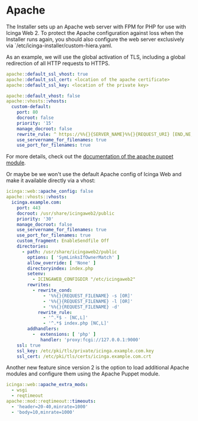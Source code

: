 # Apache

The Installer sets up an Apache web server with FPM for PHP for use with Icinga Web 2. To protect the Apache configuration against loss when the Installer runs again, you should also configure the web server exclusively via `/etc/icinga-installer/custom-hiera.yaml. 

As an example, we will use the global activation of TLS, including a global redirection of all HTTP requests to HTTPS.

```yaml
apache::default_ssl_vhost: true
apache::default_ssl_cert: <location of the apache certificate>
apache::default_ssl_key: <location of the private key>

apache::default_vhost: false
apache::vhosts::vhosts:
  custom-default:
    port: 80
    docroot: false
    priority: '15'
    manage_docroot: false
    rewrite_rule: ^ https://%%{}{SERVER_NAME}%%{}{REQUEST_URI} [END,NE,R=permanent]
    use_servername_for_filenames: true
    use_port_for_filenames: true
```

For more details, check out the [documentation of the apache puppet module](https://github.com/puppetlabs/puppetlabs-apache/blob/main/REFERENCE.md).

Or maybe be we won't use the default Apache config of Icinga Web and make it available directly via a vhost:

```yaml
icinga::web::apache_config: false
apache::vhosts::vhosts:
  icinga.example.com:
    port: 443
    docroot: /usr/share/icingaweb2/public
    priority: '30'
    manage_docroot: false
    use_servername_for_filenames: true
    use_port_for_filenames: true
    custom_fragment: EnableSendfile Off
    directories:
      - path: /usr/share/icingaweb2/public
        options: [ 'SymLinksIfOwnerMatch' ]
        allow_override: [ 'None' ]
        directoryindex: index.php
        setenv:
          - ICINGAWEB_CONFIGDIR "/etc/icingaweb2"
        rewrites:
          - rewrite_cond:
              - '%%{}{REQUEST_FILENAME} -s [OR]'
              - '%%{}{REQUEST_FILENAME} -l [OR]'
              - '%%{}{REQUEST_FILENAME} -d'
            rewrite_rule:
              - '^.*$ - [NC,L]'
              - '^.*$ index.php [NC,L]'
        addhandlers:
          -  extensions: [ 'php' ]
             handler: 'proxy:fcgi://127.0.0.1:9000'
    ssl: true
    ssl_key: /etc/pki/tls/private/icinga.example.com.key
    ssl_cert: /etc/pki/tls/certs/icinga.example.com.crt
```

Another new feature since version 2 is the option to load additional Apache modules and configure them using the Apache Puppet module.

```yaml
icinga::web::apache_extra_mods:
  - wsgi
  - reqtimeout
apache::mod::reqtimeout::timeouts:
  - 'header=20-40,minrate=1000'
  - 'body=10,minrate=1000'
```
